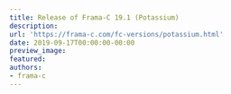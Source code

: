 ```yaml
---
title: Release of Frama-C 19.1 (Potassium)
description:
url: 'https://frama-c.com/fc-versions/potassium.html'
date: 2019-09-17T00:00:00-00:00
preview_image:
featured:
authors:
- frama-c
---
```



